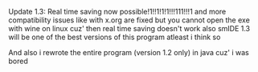 Update 1.3:
Real time saving now possible!1!!1!1!1!!!111!!!1
and more compatibility issues like with x.org are fixed but you cannot open the exe with wine on linux cuz' then real time saving doesn't work
also smIDE 1.3 will be one of the best versions of this program atleast i think so

And also i rewrote the entire program (version 1.2 only) in java cuz' i was bored
